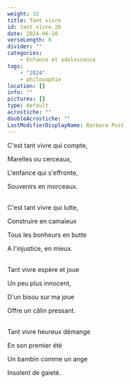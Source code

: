 ```yaml
---
weight: 32
title: Tant vivre
id: tant_vivre_20
date: 2024-06-10
verseLength: 6
divider: ""
categories:
    - Enfance et adolescence
tags:
    - "2024"
    - philosophie
location: []
info: ""
pictures: []
type: default
acrostiche: ""
doubleAcrostiche: ""
LastModifierDisplayName: Barbara Post
---
```

C'est tant vivre qui compte,

Marelles ou cerceaux,

L'enfance qui s'effronte,

Souvenirs en morceaux.

 \
C'est tant vivre qui lutte,

Construire en camaïeux

Tous les bonheurs en butte

A l'injustice, en mieux.

 \
Tant vivre espère et joue

Un peu plus innocent,

D'un bisou sur ma joue

Offre un câlin pressant.

 \
Tant vivre heureux démange

En son premier été

Un bambin comme un ange

Insolent de gaieté.